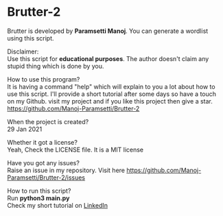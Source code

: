# Brutter-2

Brutter is developed by <b>Paramsetti Manoj</b>. You can generate a wordlist using this script.

Disclaimer:<br>
Use this script for <b>educational purposes</b>. The author doesn't claim any stupid thing which is done by you.

How to use this program?<br>
It is having a command "help" which will explain to you a lot about how to use this script. I'll provide a short tutorial after some days so have a touch on my Github. visit my project and if you like this project then give a star. https://github.com/Manoj-Paramsetti/Brutter-2

When the project is created?<br>
29 Jan 2021

Whether it got a license?<br>
Yeah, Check the LICENSE file. It is a MIT license

Have you got any issues?<br>
Raise an issue in my repository. Visit here https://github.com/Manoj-Paramsetti/Brutter-2/issues<br>

How to run this script?<br>
Run <b>python3 main.py</b><br>
Check my short tutorial on [LinkedIn](https://www.linkedin.com/feed/update/urn:li:activity:6760927948032745473/ "Video")
